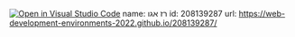 [![Open in Visual Studio Code](https://classroom.github.com/assets/open-in-vscode-c66648af7eb3fe8bc4f294546bfd86ef473780cde1dea487d3c4ff354943c9ae.svg)](https://classroom.github.com/online_ide?assignment_repo_id=7702651&assignment_repo_type=AssignmentRepo)
name: רז אגו
id: 208139287
url: https://web-development-environments-2022.github.io/208139287/
